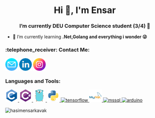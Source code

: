 <h1 align="center">Hi 👋, I'm Ensar</h1>
<h3 align="center">I’m currently DEU Computer Science student (3/4) 📝</h3>

- 🌱 I’m currently learning **.Net,Golang and everything i wonder :stuck_out_tongue_winking_eye:**

<h3 align="left">:telephone_receiver: Contact Me:</h3>
<p align="left">
 <a href="mailto:hasimensarkavak@gmail.com" target="blank"><img align="center" src="icons/email.png" alt="hasimensarkavak" height="40" width="40" /></a>
<a href="https://linkedin.com/in/hasimensarkavak" target="blank"><img align="center" src="icons/linkedin.png" alt="hasimensarkavak" height="40" width="40" /></a>
<a href="https://instagram.com/ensar__kavak" target="blank"><img align="center" src="icons/instagram (1).png" alt="ensar__kavak" height="40" width="40" /></a>
</p>

<h3 align="left">Languages and Tools:</h3>
<p align="left">  <a href="https://www.cprogramming.com/" target="_blank" rel="noreferrer"> <img src="https://raw.githubusercontent.com/devicons/devicon/master/icons/c/c-original.svg" alt="c" width="40" height="40"/> </a> <a href="https://www.w3schools.com/cs/" target="_blank" rel="noreferrer"> <img src="https://raw.githubusercontent.com/devicons/devicon/master/icons/csharp/csharp-original.svg" alt="csharp" width="40" height="40"/> </a> <a href="https://golang.org" target="_blank" rel="noreferrer"> <img src="https://raw.githubusercontent.com/devicons/devicon/master/icons/go/go-original.svg" alt="go" width="40" height="40"/> </a>  <a href="https://www.python.org" target="_blank" rel="noreferrer"> <img src="https://raw.githubusercontent.com/devicons/devicon/master/icons/python/python-original.svg" alt="python" width="40" height="40"/> </a> <a href="https://www.tensorflow.org" target="_blank" rel="noreferrer"> <img src="https://www.vectorlogo.zone/logos/tensorflow/tensorflow-icon.svg" alt="tensorflow" width="40" height="40"/> </a>
 </a> <a href="https://www.mysql.com/" target="_blank" rel="noreferrer"> <img src="https://raw.githubusercontent.com/devicons/devicon/master/icons/mysql/mysql-original-wordmark.svg" alt="mysql" width="40" height="40"/> </a> 
 <a href="https://www.microsoft.com/en-us/sql-server" target="_blank" rel="noreferrer"> <img src="https://www.svgrepo.com/show/303229/microsoft-sql-server-logo.svg" alt="mssql" width="40" height="40"/>
<a href="https://www.arduino.cc/" target="_blank" rel="noreferrer"> <img src="https://cdn.worldvectorlogo.com/logos/arduino-1.svg" alt="arduino" width="40" height="40"/> </a> 
</p>

<p><img align="center" src="https://github-readme-stats.vercel.app/api/top-langs?username=hasimensarkavak&show_icons=true&locale=en&layout=compact" alt="hasimensarkavak" /></p>



<!-- ## Hi, I'm Ensar 👋

* 🔭 I’m currently DEU Computer Science student (3/4) 📝
* 🌱 I’m currently learning everything i wonder :stuck_out_tongue_winking_eye:

## :telephone_receiver: Contact Me:
</a> <a href="https://www.mysql.com/" target="_blank" rel="noreferrer"> <img src="https://raw.githubusercontent.com/devicons/devicon/master/icons/mysql/mysql-original-wordmark.svg" alt="mysql" width="40" height="40"/> </a> 

<a href="mailto:hasimensarkavak@gmail.com"><img src="icons/email.png"></a>  <a href="https://www.linkedin.com/in/hasimensarkavak/"><img src="icons/linkedin.png"></a> <a href="https://www.instagram.com/ensar__kavak/"><img width="64" height="64" src="icons/instagram (1).png"></a>  


[![Top Langs](https://github-readme-stats.vercel.app/api/top-langs/?username=hasimensarkavak&layout=compact)](https://github.com/hasimensarkavak/github-readme-stats)
![Top Langs](https://github-readme-stats.vercel.app/api/top-langs/?username=hasimensarkavak&theme=tokyonight)



 [![Anurag's GitHub stats](https://github-readme-stats.vercel.app/api?username=hasimensarkavak)](https://github.com/hasimensarkavak/github-readme-stats) -->

<!-- [![Top Langs](https://github-readme-stats.vercel.app/api/top-langs/?username=hasimensarkavak)](https://github.com/hasimensarkavak/github-readme-stats) -->
<!--
**hasimensarkavak/hasimensarkavak** is a ✨ _special_ ✨ repository because its `README.md` (this file) appears on your GitHub profile.

Here are some ideas to get you started:

- 🔭 I’m currently working on ...
- 🌱 I’m currently learning ...
- 👯 I’m looking to collaborate on ...
- 🤔 I’m looking for help with ...
- 💬 Ask me about ...
- 📫 How to reach me: ...
- 😄 Pronouns: ...
- ⚡ Fun fact: ...
-->
